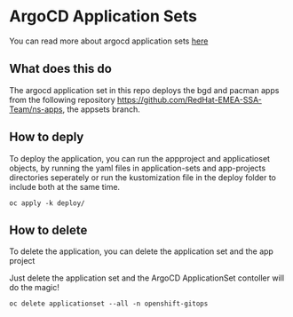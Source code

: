 
# ArgoCD Application Sets
You can read more about argocd application sets [here](https://cloud.redhat.com/blog/getting-started-with-applicationsets) 


## What does this do
The argocd application set in this repo deploys the bgd and pacman apps from the following repository https://github.com/RedHat-EMEA-SSA-Team/ns-apps, the appsets branch.

## How to deply 
To deploy the application, you can run the appproject and applicatioset objects, by running the yaml files in application-sets and app-projects directories seperately or run the kustomization file in the deploy folder to include both at the same time.

```
oc apply -k deploy/
```

## How to delete
To delete the application, you can delete the application set and the app project 

Just delete the application set and the ArgoCD ApplicationSet contoller will do the magic!

```
oc delete applicationset --all -n openshift-gitops
```